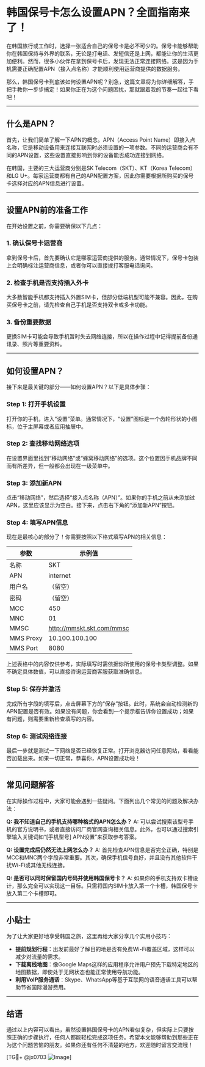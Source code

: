 # 韩国保号卡怎么设置APN？全面指南来了！

在韩国旅行或工作时，选择一张适合自己的保号卡是必不可少的。保号卡能够帮助你在韩国保持与外界的联系，无论是打电话、发短信还是上网，都能让你的生活更加便利。然而，很多小伙伴在拿到保号卡后，发现无法正常连接网络。这是因为手机需要正确配置APN（接入点名称）才能顺利使用运营商提供的数据服务。

那么，韩国保号卡到底该如何设置APN呢？别急，这篇文章将为你详细解答，手把手教你一步步搞定！如果你正在为这个问题困扰，那就跟着我的节奏一起往下看吧！

---

## 什么是APN？

首先，让我们简单了解一下APN的概念。APN（Access Point Name）即接入点名称，它是移动设备用来连接互联网时必须设置的一项参数。不同的运营商会有不同的APN设置，这些设置直接影响到你的设备能否成功连接到网络。

在韩国，主要的三大运营商分别是SK Telecom（SKT）、KT（Korea Telecom）和LG U+。每家运营商都有自己的APN配置方案，因此你需要根据所购买的保号卡选择对应的APN信息进行设置。

---

## 设置APN前的准备工作

在开始设置之前，你需要确保以下几点：

### 1. 确认保号卡运营商
拿到保号卡后，首先要确认它是哪家运营商提供的服务。通常情况下，保号卡包装上会明确标注运营商信息，或者你可以直接拨打客服电话询问。

### 2. 检查手机是否支持插入外卡
大多数智能手机都支持插入外置SIM卡，但部分低端机型可能不兼容。因此，在购买保号卡之前，请先检查自己手机是否支持双卡或多卡功能。

### 3. 备份重要数据
更换SIM卡可能会导致手机暂时失去网络连接，所以在操作过程中记得提前备份通讯录、照片等重要资料。

---

## 如何设置APN？

接下来是最关键的部分——如何设置APN？以下是具体步骤：

### Step 1: 打开手机设置
打开你的手机，进入“设置”菜单。通常情况下，“设置”图标是一个齿轮形状的小图标，位于主屏幕或者应用抽屉中。

### Step 2: 查找移动网络选项
在设置界面里找到“移动网络”或“蜂窝移动网络”的选项。这个位置因手机品牌不同而有所差异，但一般都会出现在一级菜单中。

### Step 3: 添加新APN
点击“移动网络”，然后选择“接入点名称（APN）”。如果你的手机之前从未添加过APN，这里应该显示为空白。接下来，点击右下角的“添加新APN”按钮。

### Step 4: 填写APN信息
现在是最核心的部分了！你需要按照以下格式填写APN的相关信息：

| 参数         | 示例值                     |
|--------------|----------------------------|
| 名称         | SKT                        |
| APN          | internet                   |
| 用户名       | （留空）                   |
| 密码         | （留空）                   |
| MCC          | 450                        |
| MNC          | 01                         |
| MMSC         | http://mmskt.skt.com/mmsc   |
| MMS Proxy    | 10.100.100.100             |
| MMS Port     | 8080                       |

上述表格中的内容仅供参考，实际填写时需依据你所使用的保号卡类型调整。如果不确定具体数值，可以直接咨询运营商客服获取准确信息。

### Step 5: 保存并激活
完成所有字段的填写后，点击屏幕下方的“保存”按钮。此时，系统会自动检测新的APN配置是否有效。如果没有问题，你会看到一个提示框告诉你设置成功；如果有问题，则需要重新检查填写的内容。

### Step 6: 测试网络连接
最后一步就是测试一下网络是否已经恢复正常。打开浏览器访问任意网站，看看能否加载出来。如果一切正常，恭喜你，APN设置成功啦！

---

## 常见问题解答

在实际操作过程中，大家可能会遇到一些疑问。下面列出几个常见的问题及解决办法：

**Q: 我不知道自己的手机支持哪种格式的APN怎么办？**
A: 可以尝试搜索该型号手机的官方说明书，或者直接访问厂商官网查询相关信息。此外，也可以通过搜索引擎输入关键词如“[手机型号] APN设置”来获取参考答案。

**Q: 设置完成后仍然无法上网怎么办？**
A: 首先检查APN信息是否完全正确，特别是MCC和MNC两个字段非常重要。其次，确保手机信号良好，并且没有其他软件干扰Wi-Fi或其他无线连接。

**Q: 是否可以同时保留国内号码并使用韩国保号卡？**
A: 如果你的手机支持双卡槽设计，那么完全可以实现这一目标。只需将国内SIM卡放入第一个卡槽，韩国保号卡放入第二个卡槽即可。

---

## 小贴士

为了让大家更好地享受韩国之旅，这里再给大家分享几个实用小技巧：

- **提前规划行程**：出发前最好了解目的地是否有免费Wi-Fi覆盖区域，这样可以减少对流量的需求。
- **下载离线地图**：像Google Maps这样的应用程序允许用户预先下载特定地区的地图数据，即使处于无网状态也能正常使用导航功能。
- **利用VoIP服务通话**：Skype、WhatsApp等基于互联网的语音通话工具可以帮助节省国际漫游费用。

---

## 结语

通过以上内容可以看出，虽然设置韩国保号卡的APN看似复杂，但实际上只要按照正确的步骤执行，任何人都能轻松完成这项任务。希望本文能够帮助到那些正在为这个问题苦恼的朋友。如果你还有任何不清楚的地方，欢迎随时留言交流哦！

[TG💪+ @jx0703 ![Image](https://github.com/user-attachments/assets/dbca1d08-cadb-493c-b0ec-ad6f7a83f270)]